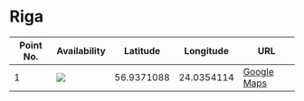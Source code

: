 # Riga

| Point No. | Availability | Latitude  | Longitude | URL
| --------- | ------------ | --------- | --------- | ---
| 1         | ![](https://img.shields.io/badge/Status-available-green.svg)           | 56.9371088 | 24.0354114 | [Google Maps](https://www.google.ru/maps/place/56°56'13.6"N+24°02'07.5"E)
